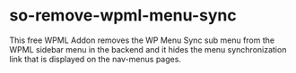 so-remove-wpml-menu-sync
========================

This free WPML Addon removes the WP Menu Sync sub menu from the WPML sidebar menu in the backend and it hides the menu synchronization link that is displayed on the nav-menus pages.
